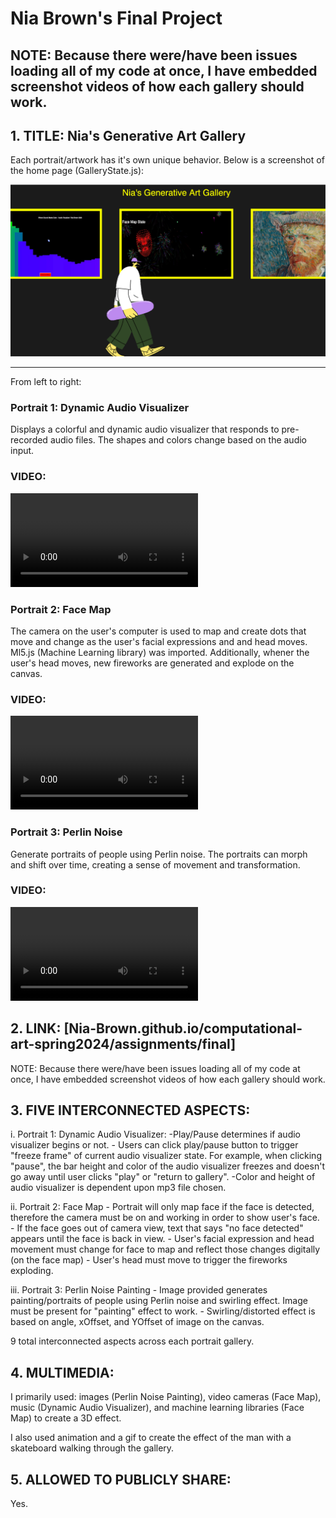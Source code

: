 # Nia Brown's Final Project

## **NOTE: Because there were/have been issues loading all of my code at once, I have embedded screenshot videos of how each gallery should work.**


## 1. TITLE: Nia's Generative Art Gallery

Each portrait/artwork has it's own unique behavior. Below is a screenshot of the home page (GalleryState.js):

![Gallery Home Page](<images/Gallery Home Page.png>)

-------------------------------------
From left to right:

### Portrait 1:  Dynamic Audio Visualizer

Displays a colorful and dynamic audio visualizer that responds to pre-recorded audio files. The shapes and colors  change based on the audio input. 

### VIDEO:
<video controls src="Portrait 1: Audio Visualizer.mp4" title="Title"></video>

### Portrait 2: Face Map

The camera on the user's computer is used to map and create dots that move and change as the user's facial expressions and and head moves. Ml5.js (Machine Learning library) was imported. Additionally, whener the user's head moves, new fireworks are generated and explode on the canvas.

### VIDEO:
<video controls src="Portrait 2: Face Map.mp4" title="Title"></video>

### Portrait 3: Perlin Noise

Generate portraits of people using Perlin noise. The portraits can morph and shift over time, creating a sense of movement and transformation. 

### VIDEO: 
<video controls src="Portrait 3: Perlin Painting-1.mp4" title="Title"></video>

## 2. LINK: [Nia-Brown.github.io/computational-art-spring2024/assignments/final]
<!-- drag and click shift to drop videos, images into readMe.md -->

NOTE: Because there were/have been issues loading all of my code at once, I have embedded screenshot videos of how each gallery should work.

## 3. FIVE INTERCONNECTED ASPECTS:

i. Portrait 1:  Dynamic Audio Visualizer:
    -Play/Pause determines if audio visualizer begins or not.
    - Users can click play/pause button to trigger "freeze frame" of current audio visualizer state. For example, when clicking "pause", the bar height and color of the audio visualizer freezes and doesn't go away until user clicks "play" or "return to gallery".
    -Color and height of audio visualizer is dependent upon mp3 file chosen.

ii. Portrait 2: Face Map
    - Portrait will only map face if the face is detected, therefore the camera must be on and working in order to show user's face.
    - If the face goes out of camera view, text that says "no face detected" appears until the face is back in view.
    - User's facial expression and head movement must change for face to map and reflect those changes digitally (on the face map)
    - User's head must move to trigger the fireworks exploding.

iii. Portrait 3: Perlin Noise Painting
    - Image provided generates painting/portraits of people using Perlin noise and swirling effect. Image must be present for "painting" effect to work.
    - Swirling/distorted effect is based on angle, xOffset, and YOffset of image on the canvas.

9 total interconnected aspects across each portrait gallery.


## 4. MULTIMEDIA:

I primarily used: images (Perlin Noise Painting), video cameras (Face Map), music (Dynamic Audio Visualizer), and machine learning libraries (Face Map) to create a 3D effect.

I also used animation and a gif to create the effect of the man with a skateboard walking through the gallery.

## 5. ALLOWED TO PUBLICLY SHARE:

Yes.